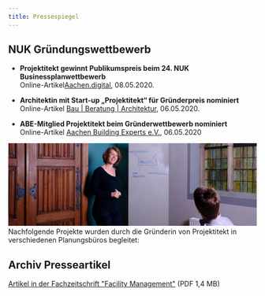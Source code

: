 ```yaml
---
title: Pressespiegel
---
```


## NUK Gründungswettbewerb

- **Projektitekt gewinnt Publikumspreis beim 24. NUK Businessplanwettbewerb**<br>
  Online-Artikel[Aachen.digital](https://aachen.digital/news/publikumspreis-projektitekt/), 08.05.2020.

- **Architektin mit Start-up „Projektitekt“ für Gründerpreis nominiert**<br>
  Online-Artikel [Bau | Beratung | Architektur](https://www.bba-online.de/aktuell/meldungen/architektin-start-up-gruenderpreis-nominiert/), 06.05.2020.
  
- **ABE-Mitglied Projektitekt beim Gründerwettbewerb nominiert**<br>
Online-Artikel [Aachen Building Experts e.V.](https://aachenbuildingexperts.de/blog/2020/05/06/abe-mitglied-projektitekt-beim-gruenderwettbewerb-nuk-nominiert/?kat2&target=news_item4653), 06.05.2020
  
![Workshop mit Projektitekt](/contents/projektitekt_workshop.jpg)
<br>
Nachfolgende Projekte wurden durch die Gründerin von Projektitekt in verschiedenen Planungsbüros begleitet:

## Archiv Presseartikel
  [Artikel in der Fachzeitschrift "Facility Management"](/contents/2018_Artikel_Facility_Management.pdf) (PDF 1,4 MB)
